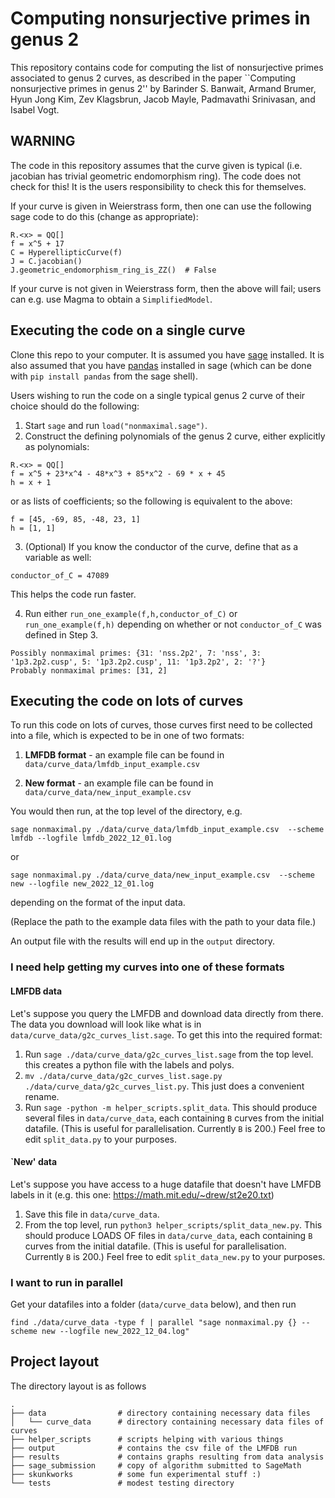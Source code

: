 # Computing nonsurjective primes in genus 2

This repository contains code for computing the list of nonsurjective primes associated to genus 2 curves, as described in the paper ``Computing nonsurjective primes in genus 2'' by Barinder S. Banwait, Armand Brumer, Hyun Jong Kim, Zev Klagsbrun, Jacob Mayle, Padmavathi Srinivasan, and Isabel Vogt.

## WARNING

The code in this repository assumes that the curve given is typical (i.e. jacobian has trivial geometric endomorphism ring). The code does not check for this! It is the users responsibility to check this for themselves.

If your curve is given in Weierstrass form, then one can use the following sage code to do this (change as appropriate):

```
R.<x> = QQ[]
f = x^5 + 17
C = HyperellipticCurve(f)
J = C.jacobian()
J.geometric_endomorphism_ring_is_ZZ()  # False
```

If your curve is not given in Weierstrass form, then the above will fail; users can e.g. use Magma to obtain a `SimplifiedModel`. 

## Executing the code on a single curve

Clone this repo to your computer. It is assumed you have [sage](https://sagemath.org/) installed. It is also assumed that you have [pandas](https://pandas.pydata.org/) installed in sage (which can be done with `pip install pandas` from the sage shell).

Users wishing to run the code on a single typical genus 2 curve of their choice should do the following:

1. Start `sage` and run `load("nonmaximal.sage")`.
2. Construct the defining polynomials of the genus 2 curve, either explicitly as polynomials:

```
R.<x> = QQ[]
f = x^5 + 23*x^4 - 48*x^3 + 85*x^2 - 69 * x + 45
h = x + 1
```

or as lists of coefficients; so the following is equivalent to the above:

```
f = [45, -69, 85, -48, 23, 1]
h = [1, 1]
```
3. (Optional) If you know the conductor of the curve, define that as a variable as well:

```
conductor_of_C = 47089
```

This helps the code run faster.

4. Run either `run_one_example(f,h,conductor_of_C)` or `run_one_example(f,h)` depending on whether or not `conductor_of_C` was defined in Step 3.

```
Possibly nonmaximal primes: {31: 'nss.2p2', 7: 'nss', 3: '1p3.2p2.cusp', 5: '1p3.2p2.cusp', 11: '1p3.2p2', 2: '?'}
Probably nonmaximal primes: [31, 2]
```

## Executing the code on lots of curves

To run this code on lots of curves, those curves first need to be collected into a file, which is expected to be in one of two formats:

1. **LMFDB format** - an example file can be found in `data/curve_data/lmfdb_input_example.csv`

2. **New format** - an example file can be found in `data/curve_data/new_input_example.csv`

You would then run, at the top level of the directory, e.g.

```
sage nonmaximal.py ./data/curve_data/lmfdb_input_example.csv  --scheme lmfdb --logfile lmfdb_2022_12_01.log
```

or 

```
sage nonmaximal.py ./data/curve_data/new_input_example.csv  --scheme new --logfile new_2022_12_01.log
```

depending on the format of the input data.

(Replace the path to the example data files with the path to your data file.)

An output file with the results will end up in the `output` directory.

### I need help getting my curves into one of these formats

#### LMFDB data

Let's suppose you query the LMFDB and download data directly from there. The data you download will look like what is in `data/curve_data/g2c_curves_list.sage`. To get this into the required format:

1. Run `sage ./data/curve_data/g2c_curves_list.sage` from the top level. this creates a python file with the labels and polys.
2. `mv ./data/curve_data/g2c_curves_list.sage.py ./data/curve_data/g2c_curves_list.py`. This just does a convenient rename.
3. Run `sage -python -m helper_scripts.split_data`. This should produce several files in `data/curve_data`, each containing `B` curves from the initial datafile. (This is useful for parallelisation. Currently `B` is 200.) Feel free to edit `split_data.py` to your purposes. 

#### `New' data

Let's suppose you have access to a huge datafile that doesn't have LMFDB labels in it (e.g. this one: https://math.mit.edu/~drew/st2e20.txt)

1. Save this file in `data/curve_data`.
2. From the top level, run `python3 helper_scripts/split_data_new.py`. This should produce LOADS OF files in `data/curve_data`, each containing `B` curves from the initial datafile. (This is useful for parallelisation. Currently `B` is 200.) Feel free to edit `split_data_new.py` to your purposes.

### I want to run in parallel

Get your datafiles into a folder (`data/curve_data` below), and then run

```
find ./data/curve_data -type f | parallel "sage nonmaximal.py {} --scheme new --logfile new_2022_12_04.log"
```

## Project layout
The directory layout is as follows

    .
    ├── data                # directory containing necessary data files
    │   └── curve_data      # directory containing necessary data files of curves
    ├── helper_scripts      # scripts helping with various things
    ├── output              # contains the csv file of the LMFDB run
    ├── results             # contains graphs resulting from data analysis
    ├── sage_submission     # copy of algorithm submitted to SageMath
    ├── skunkworks          # some fun experimental stuff :)
    └── tests               # modest testing directory